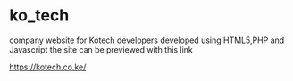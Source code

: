 # ko_tech

company website for Kotech developers developed using HTML5,PHP and Javascript
 the site can be previewed with this link
 
 https://kotech.co.ke/
